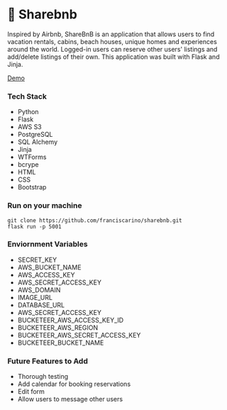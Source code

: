 # 📍 Sharebnb

Inspired by Airbnb, ShareBnB is an application that allows users to find vacation rentals, cabins, beach houses, unique homes and experiences around the world. Logged-in users can reserve other users' listings and add/delete listings of their own. This application was built with Flask and Jinja. 

[Demo](https://fc-sharebnb.herokuapp.com/listings)

### Tech Stack
- Python
- Flask
- AWS S3
- PostgreSQL
- SQL Alchemy
- Jinja 
- WTForms
- bcrype
- HTML
- CSS
- Bootstrap

### Run on your machine

```
git clone https://github.com/franciscarino/sharebnb.git
flask run -p 5001
```

### Enviornment Variables
* SECRET_KEY
* AWS_BUCKET_NAME
* AWS_ACCESS_KEY
* AWS_SECRET_ACCESS_KEY
* AWS_DOMAIN
* IMAGE_URL
* DATABASE_URL
* AWS_SECRET_ACCESS_KEY
* BUCKETEER_AWS_ACCESS_KEY_ID
* BUCKETEER_AWS_REGION
* BUCKETEER_AWS_SECRET_ACCESS_KEY
* BUCKETEER_BUCKET_NAME


### Future Features to Add

* Thorough testing
* Add calendar for booking reservations
* Edit form
* Allow users to message other users

